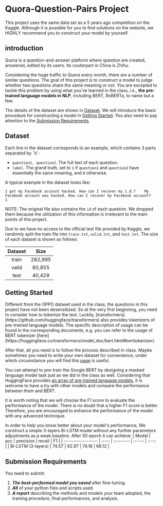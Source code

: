 # Quora-Question-Pairs Project
This project uses the same data set as a 5 years ago competition on the Kaggle. Although it is possible for you to find solutions on the website, we HIGHLY recommend you to construct your model by yourself.

## introduction
Quora is a question-and-answer platform where question are created, answered, edited by its users. Its couterpart in China is Zhihu.

Considering the huge traffic to Quora every month, there are a number of similar questions. The goal of this project is to construct a model to judge whether two questions share the same meaning or not. You are excepted to tackle this problem by using what you've learned in the class, i.e., **the pre-trained language models in NLP**, including BERT, RoBERTa, to name but a few.

The details of the dataset are shown in [Dataset](#dataset). We will introduce the basic procedure for constructing a model in [Getting Started](#start). You also need to pay attention to the [Submission Requirements](#submission).

<h2 id='dataset'>Dataset</h2>
Each line in the dataset corresponds to an example, which contains 3 parts separated by `\t`:

-   `question1, question2`. The full text of each question.
-   `label`. The grand truth, set to `1` if `question1` and `question2` have essentially the same meaning, and `0` otherwise.

A typical example in the dataset looks like:
```
I got my Facebook account hacked. How can I recover my i.d.?    My Facebook account was hacked. How can I recover my Facebook account?    1
```

NOTE: The original file also contains the `id` of each question. We dropped them because the utilization of this information is irrelevant to the main points of this project.

Due to we have no access to the official test file provided by Kaggle, we randomly split the train file into `train.txt`, `valid.txt`, and `test.txt`. The size of each dataset is shown as follows:

| Dataset |  Size   |
| :-----: | :-----: |
|  train  | 282,995 |
|  valid  | 80,855  |
|  test   | 40,429  |


<h2 id='start'>Getting Started</h2>
Different from the OPPO dataset used in the class, the questions in this project have not been desensitized. So at the very first beginning, you need to consider how to tokenize the text. Luckily, [transformers](https://github.com/huggingface/transformers) also provides tokenizers of pre-trained language models. The specific description of usage can be found in the corresponding documents, e.g. you can refer to the usage of BERT tokenizer [here](https://huggingface.co/transformers/model_doc/bert.html#berttokenizer).

After that, all you need is to follow the process described in class. Maybe sometimes you need to write your own dataset for convenience, under which circumstance you will find this [page](https://huggingface.co/transformers/custom_datasets.html) is useful.

You can attempt to pre-train the Google BERT by designing a masked language model task just as we did in the class as well. Considering that HuggingFace provides [an array of pre-trained language models](https://huggingface.co/models), it is welcome to have a try with other models and compare the performance between them and BERT. 

It is worth noting that we will choose the F1 score to evaluate the performance of the model. There is no doubt that a higher F1 score is better. Therefore, you are encouraged to enhance the performance of the model with any advanced technique.

In order to help you know better about your model's performance, We construct a simple 3-layers Bi-LSTM model without any further parameters adjustments as a weak baseline. After 50 epoch it can achieve:
|       Model        |  acc  | precision | recall |  F1   |
| :----------------: | :---: | :-------: | :----: | :---: |
| Bi-LSTM (3-layers) | 74.57 |   62.97   | 74.18  | 68.12 |


<h2 id='submission'>Submission Requirements</h2>
You need to submit:

1.    ***The best-performed model you saved*** after fine-tuning.
2.    ***All*** of your python files and scripts used.
3.    ***A report*** describing the methods and models your team adopted, the training procedure, final performances, and analysis.